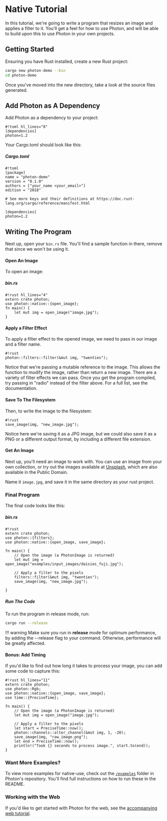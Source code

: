 # Native Tutorial

In this tutorial, we're going to write a program that resizes an image and applies a filter to it. 
You'll get a feel for how to use Photon, and will be able to build upon this to use Photon in your own projects. 

## Getting Started 
Ensuring you have Rust installed, create a new Rust project:

```bash
cargo new photon-demo --bin
cd photon-demo
```

Once you've moved into the new directory, take a look at the source files generated.

## Add Photon as A Dependency

Add Photon as a dependency to your project:

    #!toml hl_lines="8"
    [dependencies]
    photon=1.2


Your Cargo.toml should look like this:

##### Cargo.toml
    #!toml 
    [package]
    name = "photon-demo"
    version = "0.1.0"
    authors = ["your_name <your_email>"]
    edition = "2018"

    # See more keys and their definitions at https://doc.rust-lang.org/cargo/reference/manifest.html

    [dependencies]
    photon=1.2


## Writing The Program
Next up, open your `bin.rs` file. You'll find a sample function in there, remove that since we won't be using it. 

#### Open An Image

To open an image:

##### bin.rs
    #!rust hl_lines="4"
    extern crate photon;
    use photon::native::{open_image};
    fn main() {
        let mut img = open_image("image.jpg");
    }

#### Apply a Filter Effect

To apply a filter effect to the opened image, we need to pass in our image and a filter name. 

    #!rust
    photon::filters::filter(&mut img, "twenties");

Notice that we're passing a mutable reference to the image. This allows the function to modify the image, rather than return a new image.
There are a variety of filter effects we can pass. Once you get the program compiled, try passing in "radio" instead of the filter above.
For a full list, see the documentation. 

#### Save To The Filesystem
Then, to write the image to the filesystem:

    #!rust
    save_image(img, "new_image.jpg");

Notice here we're saving it as a JPG image, but we could also save it as a PNG or a different output format, by including a different file extension.

#### Get An Image
Next up, you'll need an image to work with. You can use an image from your own collection, or try out the images available at [Unsplash](https://unsplash.com/), 
which are also available in the Public Domain.

Name it `image.jpg`, and save it in the same directory as your rust project.

### Final Program 
The final code looks like this:

##### bin.rs 
    #!rust
    extern crate photon;
    use photon::{filters};
    use photon::native::{open_image, save_image};

    fn main() {
        // Open the image (a PhotonImage is returned)
        let mut img = open_image("examples/input_images/daisies_fuji.jpg");

        // Apply a filter to the pixels
        filters::filter(&mut img, "twenties");
        save_image(img, "new_image.jpg");

    }

##### Run The Code
To run the program in release mode, run: 

```bash
cargo run --release 
```

!!! warning
    Make sure you run in **release** mode for optimum performance, by adding the --release flag to your command. 
    Otherwise, performance will be greatly affected.

#### Bonus: Add Timing 
If you'd like to find out how long it takes to process your image, you can add some code to capture this:

    #!rust hl_lines="11"
    extern crate photon;
    use photon::Rgb;
    use photon::native::{open_image, save_image};
    use time::{PreciseTime};

    fn main() {
        // Open the image (a PhotonImage is returned)
        let mut img = open_image("image.jpg");

        // Apply a filter to the pixels
        let start = PreciseTime::now();
        photon::channels::alter_channel(&mut img, 1, -20);
        save_image(img, "raw_image.png");    
        let end = PreciseTime::now();
        println!("Took {} seconds to process image.", start.to(end));
    }

### Want More Examples?

To view more examples for native-use, check out the [`/examples`](https://github.com/silvia-odwyer/photon/tree/master/crate/examples) folder in Photon's repository.
You'll find full instructions on how to run these in the README.

### Working with the Web
If you'd like to get started with Photon for the web, see the [accompanying web tutorial](web-tutorial.md).
